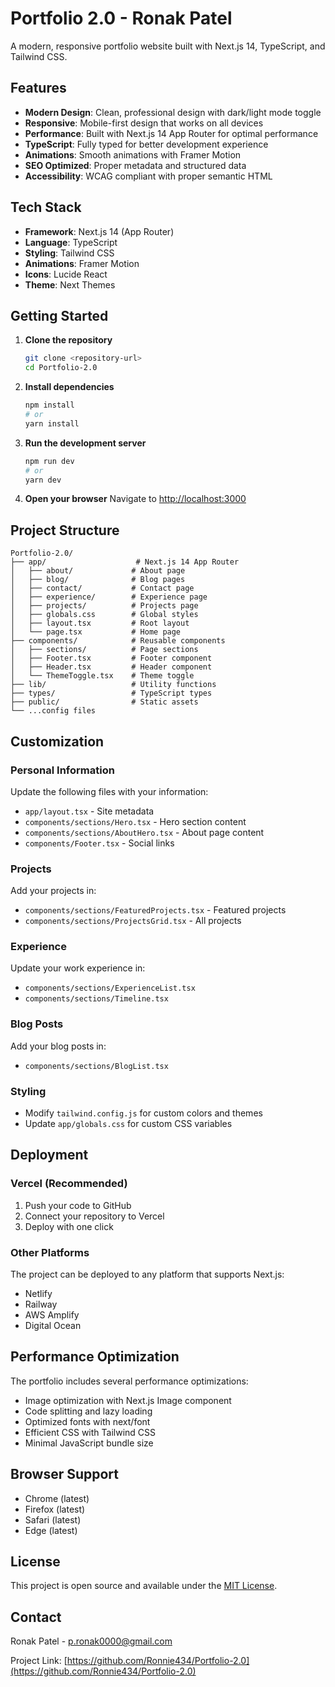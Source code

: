 # Portfolio 2.0 - Ronak Patel

A modern, responsive portfolio website built with Next.js 14, TypeScript, and Tailwind CSS.

## Features

- **Modern Design**: Clean, professional design with dark/light mode toggle
- **Responsive**: Mobile-first design that works on all devices
- **Performance**: Built with Next.js 14 App Router for optimal performance
- **TypeScript**: Fully typed for better development experience
- **Animations**: Smooth animations with Framer Motion
- **SEO Optimized**: Proper metadata and structured data
- **Accessibility**: WCAG compliant with proper semantic HTML

## Tech Stack

- **Framework**: Next.js 14 (App Router)
- **Language**: TypeScript
- **Styling**: Tailwind CSS
- **Animations**: Framer Motion
- **Icons**: Lucide React
- **Theme**: Next Themes

## Getting Started

1. **Clone the repository**
   ```bash
   git clone <repository-url>
   cd Portfolio-2.0
   ```

2. **Install dependencies**
   ```bash
   npm install
   # or
   yarn install
   ```

3. **Run the development server**
   ```bash
   npm run dev
   # or
   yarn dev
   ```

4. **Open your browser**
   Navigate to [http://localhost:3000](http://localhost:3000)

## Project Structure

```
Portfolio-2.0/
├── app/                    # Next.js 14 App Router
│   ├── about/             # About page
│   ├── blog/              # Blog pages
│   ├── contact/           # Contact page
│   ├── experience/        # Experience page
│   ├── projects/          # Projects page
│   ├── globals.css        # Global styles
│   ├── layout.tsx         # Root layout
│   └── page.tsx           # Home page
├── components/            # Reusable components
│   ├── sections/          # Page sections
│   ├── Footer.tsx         # Footer component
│   ├── Header.tsx         # Header component
│   └── ThemeToggle.tsx    # Theme toggle
├── lib/                   # Utility functions
├── types/                 # TypeScript types
├── public/                # Static assets
└── ...config files
```

## Customization

### Personal Information
Update the following files with your information:
- `app/layout.tsx` - Site metadata
- `components/sections/Hero.tsx` - Hero section content
- `components/sections/AboutHero.tsx` - About page content
- `components/Footer.tsx` - Social links

### Projects
Add your projects in:
- `components/sections/FeaturedProjects.tsx` - Featured projects
- `components/sections/ProjectsGrid.tsx` - All projects

### Experience
Update your work experience in:
- `components/sections/ExperienceList.tsx`
- `components/sections/Timeline.tsx`

### Blog Posts
Add your blog posts in:
- `components/sections/BlogList.tsx`

### Styling
- Modify `tailwind.config.js` for custom colors and themes
- Update `app/globals.css` for custom CSS variables

## Deployment

### Vercel (Recommended)
1. Push your code to GitHub
2. Connect your repository to Vercel
3. Deploy with one click

### Other Platforms
The project can be deployed to any platform that supports Next.js:
- Netlify
- Railway
- AWS Amplify
- Digital Ocean

## Performance Optimization

The portfolio includes several performance optimizations:
- Image optimization with Next.js Image component
- Code splitting and lazy loading
- Optimized fonts with next/font
- Efficient CSS with Tailwind CSS
- Minimal JavaScript bundle size

## Browser Support

- Chrome (latest)
- Firefox (latest)
- Safari (latest)
- Edge (latest)

## License

This project is open source and available under the [MIT License](LICENSE).

## Contact

Ronak Patel - [p.ronak0000@gmail.com](mailto:p.ronak0000@gmail.com)

Project Link: [https://github.com/Ronnie434/Portfolio-2.0](https://github.com/Ronnie434/Portfolio-2.0) 